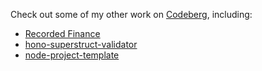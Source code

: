 Check out some of my other work on [Codeberg](https://codeberg.org/AverageHelper), including:

- [Recorded Finance](https://codeberg.org/RecordedFinance/recorded-finance/)
- [hono-superstruct-validator](https://codeberg.org/AverageHelper/hono-superstruct-validator)
- [node-project-template](https://codeberg.org/AverageHelper/node-project-template)

<!--
**AverageHelper/AverageHelper** is a ✨ _special_ ✨ repository because its `README.md` (this file) appears on your GitHub profile.

Here are some ideas to get you started:

- 🔭 I’m currently working on ...
- 🌱 I’m currently learning ...
- 👯 I’m looking to collaborate on ...
- 🤔 I’m looking for help with ...
- 💬 Ask me about ...
- 📫 How to reach me: ...
- 😄 Pronouns: ...
- ⚡ Fun fact: ...
-->
